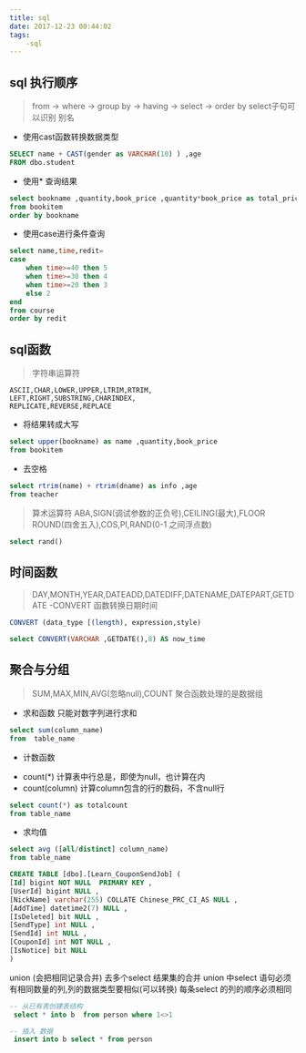 ```yaml
---
title: sql
date: 2017-12-23 00:44:02
tags:
    -sql
---
```


## sql 执行顺序

> from -> where -> group by -> having -> select -> order by
select子句可以识别 别名

- 使用cast函数转换数据类型
```sql
SELECT name + CAST(gender as VARCHAR(10) ) ,age
FROM dbo.student
```

- 使用* 查询结果
```sql
select bookname ,quantity,book_price ,quantity*book_price as total_price
from bookitem
order by bookname
```

- 使用case进行条件查询
```sql
select name,time,redit=
case
    when time>=40 then 5
    when time>=30 then 4
    when time>=20 then 3
    else 2
end
from course
order by redit
```
## sql函数

>字符串运算符

```nil
ASCII,CHAR,LOWER,UPPER,LTRIM,RTRIM,
LEFT,RIGHT,SUBSTRING,CHARINDEX,
REPLICATE,REVERSE,REPLACE
```

- 将结果转成大写
```sql
select upper(bookname) as name ,quantity,book_price
from bookitem
```

- 去空格
```sql
select rtrim(name) + rtrim(dname) as info ,age
from teacher
```

> 算术运算符 ABA,SIGN(调试参数的正负号),CEILING(最大),FLOOR
ROUND(四舍五入),COS,PI,RAND(0-1 之间浮点数)
```sql
select rand()
```

## 时间函数
> DAY,MONTH,YEAR,DATEADD,DATEDIFF,DATENAME,DATEPART,GETDATE
-CONVERT 函数转换日期时间
```sql
CONVERT (data_type [(length), expression,style)

select CONVERT(VARCHAR ,GETDATE(),8) AS now_time
```
<!-- more -->
## 聚合与分组
> SUM,MAX,MIN,AVG(忽略null),COUNT
聚合函数处理的是数据组


- 求和函数
只能对数字列进行求和
```sql
select sum(column_name)
from  table_name
```
- 计数函数
 * count(*) 计算表中行总是，即使为null，也计算在内
 * count(column) 计算column包含的行的数码，不含null行
```sql
select count(*) as totalcount
from table_name
```

- 求均值
```sql
select avg ([all/distinct] column_name)
from table_name
```


```sql
CREATE TABLE [dbo].[Learn_CouponSendJob] (
[Id] bigint NOT NULL  PRIMARY KEY ,
[UserId] bigint NULL ,
[NickName] varchar(255) COLLATE Chinese_PRC_CI_AS NULL ,
[AddTime] datetime2(7) NULL ,
[IsDeleted] bit NULL ,
[SendType] int NULL ,
[SendId] int NULL ,
[CouponId] int NOT NULL ,
[IsNotice] bit NULL 
)
```

union (会把相同记录合并)
去多个select 结果集的合并 union 中select 语句必须有相同数量的列,列的数据类型要相似(可以转换) 每条select 的列的顺序必须相同


```sql
-- 从已有表创建表结构
 select * into b  from person where 1<>1

-- 插入 数据
 insert into b select * from person
```